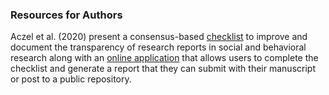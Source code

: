 ### Resources for Authors

Aczel et al. (2020) present a consensus-based [checklist](https://www.nature.com/articles/s41562-019-0772-6) to improve and document the transparency of research reports in social and behavioral research along with an [online application](http://www.shinyapps.org/apps/TransparencyChecklist/) that allows users to complete the checklist and generate a report that they can submit with their manuscript or post to a public repository.